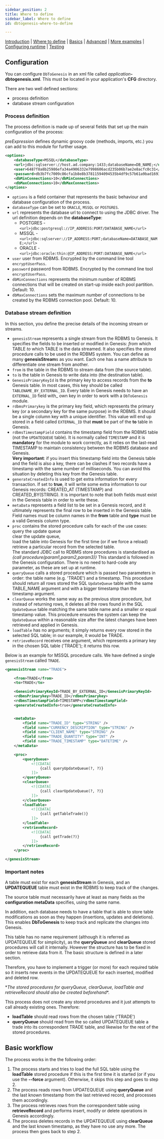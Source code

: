 ```yaml
---
sidebar_position: 2
title: Where to define
sidebar_label: Where to define
id: dbtogenesis-where-to-define

---
```


[Introduction](/creating-applications/defining-your-application/integrations/database-streaming/dbtogenesis/overview/)  | [Where to define](/creating-applications/defining-your-application/integrations/database-streaming/dbtogenesis/dbtogenesis-where-to-define/) | [Basics](/creating-applications/defining-your-application/integrations/database-streaming/dbtogenesis/dbtogenesis-basics/) | [Advanced](/creating-applications/defining-your-application/integrations/database-streaming/dbtogenesis/dbtogenesis-advanced/) | [More examples](/creating-applications/defining-your-application/integrations/database-streaming/dbtogenesis/dbtogenesis-examples/) | [Configuring runtime](/creating-applications/defining-your-application/integrations/database-streaming/dbtogenesis/dbtogenesis-runtime/) | [Testing](/creating-applications/defining-your-application/integrations/database-streaming/dbtogenesis/dbtogenesis-testing/)


## Configuration

You can configure `DbToGenesis` in an xml file called _application_**-dbtogenesis.xml**. This must be located in your application's **CFG** directory.

There are two well defined sections: 

- process definition
- database stream configuration

### Process definition

The process definition is made up of several fields that set up the main configuration of the process:

_preExpression_ defines dynamic groovy code (methods, imports, etc.) you can add to this module for further usage.

```xml
<options>
    <databaseType>MSSQL</databaseType>
    <url>jdbc:sqlserver://host.ad.company:1433;databaseName=DB_NAME;</url>
    <user>6487f8a8b25986efa34a4906332e7998606acd235b06b7ae2e8acfc0c31</user>
    <password>db3b7fc7009c86cfa1b8e8b37811594094535b4df9c57b61a9bad169332e1f7c</password>
    <dbMinConnections>10</dbMinConnections>
    <dbMaxConnections>10</dbMaxConnections>
</options>
```

* `options` is a field container that represents the basic behaviour and database configuration of the process.
* `databaseType` can be set to `ORACLE`, `MSSQL` or `POSTGRES`.
* `url` represents the database url to connect to using the JDBC driver. The url definition depends on the **databaseType**:
  * POSTGRES - ```<url>jdbc:postgresql://IP_ADDRESS:PORT/DATABASE_NAME</url>```
  * MSSQL - ```<url>jdbc:sqlserver://IP_ADDRESS:PORT;databaseName=DATABASE_NAME;</url>```
  * ORACLE - ```<url>jdbc:oracle:thin:@IP_ADDRESS:PORT:DATABASE_NAME</url>```
* `user` user from RDBMS. Encrypted by the command line tool `encryptUserPass`.
* `password` password from RDBMS. Encrypted by the command line tool `encryptUserPass`.
* `dbMinConnections` represents the minimum number of RDBMS connections that will be created on start-up inside each pool partition. Default: 10.
* `dbMaxConnections` sets the maximum number of connections to be created by the RDBMS connection pool. Default: 10.
### Database stream definition
In this section, you define the precise details of the incoming stream or streams.

* `genesisStream` represents a single stream from the RDBMS to Genesis. It specifies the fields to be inserted or modified in Genesis: _from_ which TABLE _to_ which TABLE is the data streamed. It also specifies the stored procedure calls to be used in the RDBMS system. You can define as many **genesisStream**s as you want. Each one has a name attribute to differentiate one stream from another.
* `from` is the table in the RDBMS to stream data from (the source table).
* `to` is the table in Genesis to write data into (the destination table).
* `GenesisPrimaryKeyId` is the primary key to access records from the **to** Genesis table. In most cases, this key should be called `TABLENAME_BY_EXTERNAL_ID`. Every table in Genesis needs to have an `EXTERNAL_ID` field with_ own key in order to work with a `DbToGenesis` module.
* `rdbmsPrimarykey` is the primary key field, which represents the primary key (or a secondary key for the same purpose) in the RDBMS. It should be a single column key with a unique identifier. This value will end up stored in a field called `EXTERNAL_ID` that **must** be part of the **to** table in Genesis.
* `rdbmsTimestampField` contains the timestamp field from the RDBMS table (not the `UPDATEQUEUE` table). It is normally called `TIMESTAMP` and it is **mandatory** for the module to work correctly, as it relies on the last-read TIMESTAMP to maintain consistency between the RDBMS database and Genesis.  
  **Very important**: if you insert this timestamp field into the Genesis table and the field is also a key, there can be clashes if two records have a timestamp with the same number of milliseconds. You can avoid this situation by deleting this key from the Genesis table.
* `generateCreatedInfo` is used to get extra information for every transaction. If set to **true**, it will write some extra information to our Genesis records: CREATED_AT (TIMESTAMP) and CREATED_BY(STRING). It is important to note that both fields must exist in the Genesis table in order to write these.
* `metaData` represents a field list to be set in a Genesis record, and it ultimately represents the final row to be inserted in the Genesis table. Field names must be column names in the **from** table and **type** must be a valid Genesis column type.
* `proc` contains the stored procedure calls for each of the use cases:  
  query the update queue  
  clear the update queue,  
  load the table into Genesis for the first time (or if we force a reload)  
  retrieve a particular record from the selected table.  
  The standard JDBC call to RDBMS store procedures is standardised as _{call procedure(param1,param2,param3)}_ This standard is followed in the Genesis configuration. There is no need to hard-code any parameter, as these are set up at runtime.
* `queryQueue` calls a stored procedure which is passed two parameters in order: the table name (e.g. 'TRADE') and a timestamp. This procedure should return all rows stored the SQL `UpdateQueue` table with the same TABLE_NAME argument and with a bigger timestamp than the timestamp argument.
* `clearQueue` works the same way as the previous store procedure, but instead of returning rows, it deletes all the rows found in the SQL `UpdateQueue` table matching the same table name and a smaller or equal timestamp value. This procedure ensures the system can keep the `UpdateQueue` within a reasonable size after the latest changes have been retrieved and applied in Genesis.
* `loadTable` has no arguments; it  simply returns every row stored in the selected SQL table; in our example, it would be TRADE.
* `retrieveRecord` receives one argument, which represents a primary key in the chosen SQL table ('TRADE'); it returns this row.

Below is an example for MSSQL procedure calls. We have defined a single `genesisStream` called `TRADE`.

```xml
<genesisStream name="TRADE">

    <from>TRADE</from>
    <to>TRADE</to>

    <GenesisPrimaryKeyId>TRADE_BY_EXTERNAL_ID</GenesisPrimaryKeyId>
    <rdbmsPrimarykey>TRADE_ID</rdbmsPrimarykey>
    <rdbmsTimestampField>TIMESTAMP</rdbmsTimestampField>
    <generateCreatedInfo>true</generateCreatedInfo>


    <metaData>
        <field name="TRADE_ID" type="STRING" />
        <field name="CURRENCY_DESCRIPTION" type="STRING" />
        <field name="CLIENT_NAME" type="STRING" />
        <field name="TRADE_QUANTITY" type="INT" />
        <field name="TRADE_TIMESTAMP" type="DATETIME" />
    </metaData>

    <proc>
        <queryQueue>
            <![CDATA[
                {call queryUpdateQueue(?, ?)}
            ]]>
        </queryQueue>
        <clearQueue>
            <![CDATA[
                {call clearUpdateQueue(?, ?)}
            ]]>
        </clearQueue>
        <loadTable>
            <![CDATA[
                {call getTableTrade()}
            ]]>
        </loadTable>
        <retrieveRecord>
            <![CDATA[
                {call getTrade(?)}
            ]]>
        </retrieveRecord>
    </proc>

</genesisStream>
```

### Important notes

A table must exist for each **genesisStream** in Genesis, and an **UPDATEQUEUE** table must exist in the RDBMS to keep track of the changes.

The source table must necessarily have at least as many fields as the **configuration metaData** specifies, using the same name.

In addition, each database needs to have a table that is able to store table modifications as soon as they happen (insertions, updates and deletions). This enables **DbToGenesis** to keep track and replicate the changes into Genesis.

This table has no name requirement (although it is referred as UPDATEQUEUE for simplicity), as the **queryQueue** and **clearQueue** stored procedures will call it internally. However the structure has to be fixed in order to retrieve data from it. The basic structure is defined in a later section.

Therefore, you have to implement a trigger (or more) for each required table so it inserts new events in the UPDATEQUEUE for each inserted, modified and deleted row.

\*_The stored procedures for queryQueue, clearQueue, loadTable and retrieveRecord should also be created beforehand_*.

This process does not create any stored procedures and it just attempts to call already existing ones. Therefore:

* **loadTable** should read rows from the chosen table ('TRADE')
* **queryQueue** should read from the so called UPDATEQUEUE table a trade into its correspondent TRADE table, and likewise for the rest of the stored procedures.

## Basic workflow

The process works in the the following order:

1. The process starts and tries to load the full SQL table using the **loadTable** stored procedure if this is the first time it is started (or if you use the **--force** argument). Otherwise, it skips this step and goes to step 2.
2. The process reads rows from UPDATEQUEUE using **queryQueue** and the last known timestamp from the last retrieved record, and processes them accordingly.
3. The process retrieves rows from the correspondent table using **retrieveRecord** and performs insert, modify or delete operations in Genesis accordingly.
4. The process deletes records in the UPDATEQUEUE using **clearQueue** and the last known timestamp, as they have no use any more. The process then goes back to step 2.
